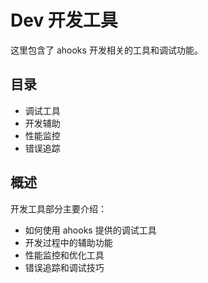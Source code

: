 # Dev 开发工具

这里包含了 ahooks 开发相关的工具和调试功能。

## 目录

- 调试工具
- 开发辅助
- 性能监控
- 错误追踪

## 概述

开发工具部分主要介绍：

- 如何使用 ahooks 提供的调试工具
- 开发过程中的辅助功能
- 性能监控和优化工具
- 错误追踪和调试技巧
